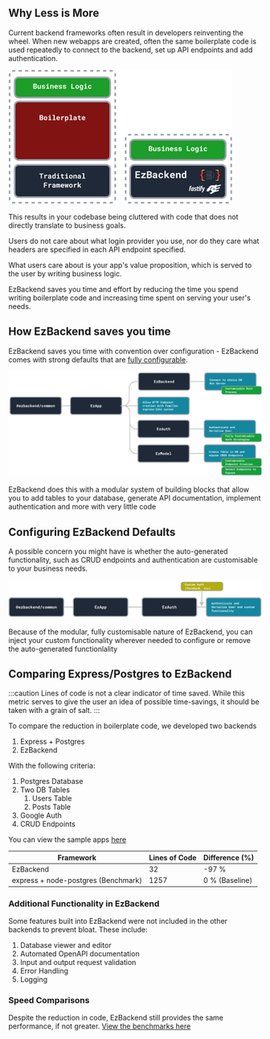 ## Why Less is More

Current backend frameworks often result in developers reinventing the wheel. When new webapps are created, often the same boilerplate code is used repeatedly to connect to the backend, set up API endpoints and add authentication.

![Less Code Boilerplate](../../../docs/assets/less-code-boilerplate.png)

This results in your codebase being cluttered with code that does not directly translate to business goals.

Users do not care about what login provider you use, nor do they care what headers are specified in each API endpoint specified.

What users care about is your app's value proposition, which is served to the user by writing business logic.

EzBackend saves you time and effort by reducing the time you spend writing boilerplate code and increasing time spent on serving your user's needs.

## How EzBackend saves you time

EzBackend saves you time with convention over configuration - EzBackend comes with strong defaults that are <!--[built to scale](built-to-scale) and--> [fully configurable](../docs/basics/configuration).

<!-- TODO: CROP -->
![Strong Defaults](./../../../docs/assets/strong-defaults-generation.png)


EzBackend does this with a modular system of building blocks that allow you to add tables to your database, generate API documentation, implement authentication and more with very little code

## Configuring EzBackend Defaults

A possible concern you might have is whether the auto-generated functionality, such as CRUD endpoints and authentication are customisable to your business needs.

<!-- TODO: CROP -->
![Fully Customisable](./../../../docs/assets/fully-customisable.png)

Because of the modular, fully customisable nature of EzBackend, you can inject your custom functionality wherever needed to configure or remove the auto-generated functionlality

## Comparing Express/Postgres to EzBackend

:::caution
Lines of code is not a clear indicator of time saved. While this metric serves to give the user an idea of possible time-savings, it should be taken with a grain of salt.
:::

To compare the reduction in boilerplate code, we developed two backends

1. Express + Postgres
2. EzBackend

With the following criteria:

1. Postgres Database
2. Two DB Tables
   1. Users Table
   2. Posts Table
3. Google Auth
4. CRUD Endpoints

You can view the sample apps [here](https://github.com/kapydev/ezbackend-comparisons)

|Framework| Lines of Code| Difference (%)
|-|-|-|
|EzBackend|32|-97 %|
|express + node-postgres (Benchmark) |1257| 0 % (Baseline)|

### Additional Functionality in EzBackend

Some features built into EzBackend were not included in the other backends to prevent bloat. These include:

1. Database viewer and editor
2. Automated OpenAPI documentation
3. Input and output request validation
4. Error Handling
5. Logging

### Speed Comparisons

Despite the reduction in code, EzBackend still provides the same performance, if not greater. [View the benchmarks here]('./../benchmarks)